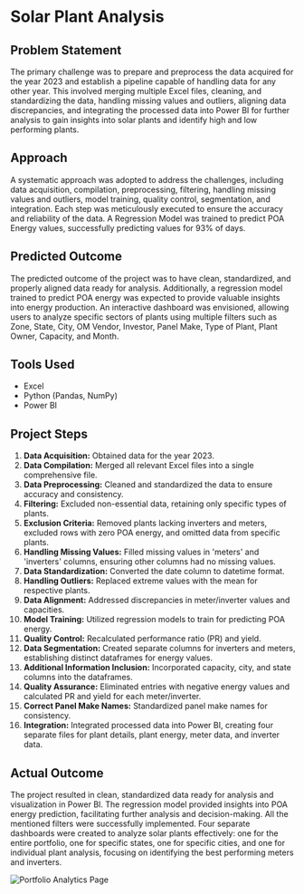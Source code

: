 # Solar Plant Analysis

## Problem Statement
The primary challenge was to prepare and preprocess the data acquired for the year 2023 and establish a pipeline capable of handling data for any other year. This involved merging multiple Excel files, cleaning, and standardizing the data, handling missing values and outliers, aligning data discrepancies, and integrating the processed data into Power BI for further analysis to gain insights into solar plants and identify high and low performing plants.

## Approach
A systematic approach was adopted to address the challenges, including data acquisition, compilation, preprocessing, filtering, handling missing values and outliers, model training, quality control, segmentation, and integration. Each step was meticulously executed to ensure the accuracy and reliability of the data. A Regression Model was trained to predict POA Energy values, successfully predicting values for 93% of days.

## Predicted Outcome
The predicted outcome of the project was to have clean, standardized, and properly aligned data ready for analysis. Additionally, a regression model trained to predict POA energy was expected to provide valuable insights into energy production. An interactive dashboard was envisioned, allowing users to analyze specific sectors of plants using multiple filters such as Zone, State, City, OM Vendor, Investor, Panel Make, Type of Plant, Plant Owner, Capacity, and Month.

## Tools Used
- Excel
- Python (Pandas, NumPy)
- Power BI

## Project Steps
1. **Data Acquisition:** Obtained data for the year 2023.
2. **Data Compilation:** Merged all relevant Excel files into a single comprehensive file.
3. **Data Preprocessing:** Cleaned and standardized the data to ensure accuracy and consistency.
4. **Filtering:** Excluded non-essential data, retaining only specific types of plants.
5. **Exclusion Criteria:** Removed plants lacking inverters and meters, excluded rows with zero POA energy, and omitted data from specific plants.
6. **Handling Missing Values:** Filled missing values in 'meters' and 'inverters' columns, ensuring other columns had no missing values.
7. **Data Standardization:** Converted the date column to datetime format.
8. **Handling Outliers:** Replaced extreme values with the mean for respective plants.
9. **Data Alignment:** Addressed discrepancies in meter/inverter values and capacities.
10. **Model Training:** Utilized regression models to train for predicting POA energy.
11. **Quality Control:** Recalculated performance ratio (PR) and yield.
12. **Data Segmentation:** Created separate columns for inverters and meters, establishing distinct dataframes for energy values.
13. **Additional Information Inclusion:** Incorporated capacity, city, and state columns into the dataframes.
14. **Quality Assurance:** Eliminated entries with negative energy values and calculated PR and yield for each meter/inverter.
15. **Correct Panel Make Names:** Standardized panel make names for consistency.
16. **Integration:** Integrated processed data into Power BI, creating four separate files for plant details, plant energy, meter data, and inverter data.

## Actual Outcome
The project resulted in clean, standardized data ready for analysis and visualization in Power BI. The regression model provided insights into POA energy prediction, facilitating further analysis and decision-making. All the mentioned filters were successfully implemented. Four separate dashboards were created to analyze solar plants effectively: one for the entire portfolio, one for specific states, one for specific cities, and one for individual plant analysis, focusing on identifying the best performing meters and inverters.

![Portfolio Analytics Page]([https://example.com/solar_plant_image.jpg](https://github.com/burhanuddink/Solar_Plants_Analysis/blob/main/Portfolio%20Analytics%20Page.png)https://github.com/burhanuddink/Solar_Plants_Analysis/blob/main/Portfolio%20Analytics%20Page.png)

